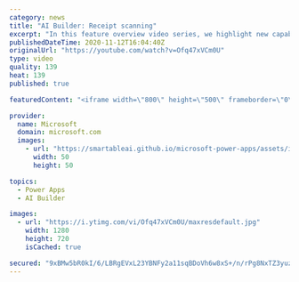 ```yaml
---
category: news
title: "AI Builder: Receipt scanning"
excerpt: "In this feature overview video series, we highlight new capabilities included in the latest update to AI Builder.  Receipt scanning is a new AI Builder feature that processes receipts to identify and extract information. The AI model identifies receipt data, merchant information, total price, and taxes"
publishedDateTime: 2020-11-12T16:04:40Z
originalUrl: "https://youtube.com/watch?v=Ofq47xVCm0U"
type: video
quality: 139
heat: 139
published: true

featuredContent: "<iframe width=\"800\" height=\"500\" frameborder=\"0\" src=\"https://www.youtube.com/embed/Ofq47xVCm0U\" allow=\"accelerometer; autoplay; encrypted-media; gyroscope; picture-in-picture\" allowfullscreen></iframe>"

provider:
  name: Microsoft
  domain: microsoft.com
  images:
    - url: "https://smartableai.github.io/microsoft-power-apps/assets/images/organizations/microsoft.com-50x50.jpg"
      width: 50
      height: 50

topics:
  - Power Apps
  - AI Builder

images:
  - url: "https://i.ytimg.com/vi/Ofq47xVCm0U/maxresdefault.jpg"
    width: 1280
    height: 720
    isCached: true

secured: "9xBMw5bR0kI/6/LBRgEVxL23YBNFy2a11sqBDoVh6w8xS+/n/rPg8NxTZ3yuzkVwLl8zLKRIX/g46DrsfjLRWGmSOMyD9X4bWPkcWIyX81xZVIY8zS2i+WIymZREJouD+It91PKf61zJHHSmWMwWd/KPa6Ytbgz3JhTmi+g9WO9RLA3ISso/JbtjaeAn25857OJOZ7aSMo2Euj2Z2VVkO7jkF6UnEQqNWetV3L25qExisegeYB7PX8IgZ5AgdE01RaI20HUgBus/ghn7VACSgcEflNNmyu6baPlNq9Y21O1HIgNPvQjcWBGHRzsq+p8g1KJ8P9QjKJHxUSW0tHT1pW0DW+dQN9A1DfMbaEuSlEKNT9L0MdGvgK1HfwIAWzlzK43P48uj/sC9SxhorwTDsgRTAzL0k5xTGrip6v1RCnbKVVDAFjM51D/YreW3TGvG;yHMqo5s0Vrl+cHrR2TDuNA=="
---
```



